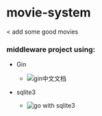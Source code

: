# movie-system

<   add some good movies  

### middleware project using:
-   Gin
    -   ![gin中文文档](https://github.com/bddbnet/gin_readme_zh)
    
-   sqlite3

    -   ![go with sqlite3](https://godoc.org/github.com/mattn/go-sqlite3)

